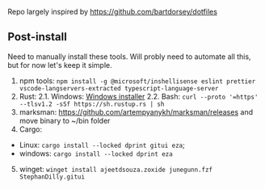 Repo largely inspired by https://github.com/bartdorsey/dotfiles

## Post-install
Need to manually install these tools. Will probly need to automate all this, but for now let's keep it simple.
1. npm tools: `npm install -g @microsoft/inshellisense eslint prettier vscode-langservers-extracted typescript-language-server`
2. Rust: 
  2.1. Windows: [Windows installer](https://static.rust-lang.org/rustup/dist/x86_64-pc-windows-msvc/rustup-init.exe)
  2.2. Bash: `curl --proto '=https' --tlsv1.2 -sSf https://sh.rustup.rs | sh`
3. marksman: https://github.com/artempyanykh/marksman/releases and move binary to ~/bin folder
4. Cargo:  
  - Linux: `cargo install --locked dprint gitui eza`;
  - windows: `cargo install --locked dprint eza`
5. winget: `winget install ajeetdsouza.zoxide junegunn.fzf StephanDilly.gitui` 
